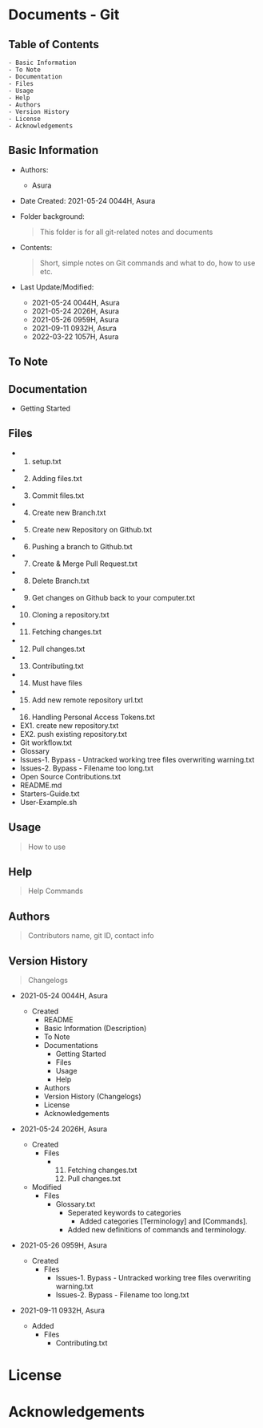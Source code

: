 # Documents - Git

## Table of Contents
	- Basic Information
	- To Note
	- Documentation
	- Files
	- Usage
	- Help
	- Authors
	- Version History
	- License
	- Acknowledgements

## Basic Information

* Authors: 

  * Asura

* Date Created: 2021-05-24 0044H, Asura

* Folder background:

  > This folder is for all git-related notes and documents
  
* Contents:

  > Short, simple notes on Git commands and what to do, how to use etc.

* Last Update/Modified:
  * 2021-05-24 0044H, Asura
  * 2021-05-24 2026H, Asura
  * 2021-05-26 0959H, Asura
  * 2021-09-11 0932H, Asura
  * 2022-03-22 1057H, Asura



## To Note



## Documentation

- Getting Started



## Files

- 1. setup.txt
- 2. Adding files.txt
- 3. Commit files.txt
- 4. Create new Branch.txt
- 5. Create new Repository on Github.txt
- 6. Pushing a branch to Github.txt
- 7. Create & Merge Pull Request.txt
- 8. Delete Branch.txt
- 9. Get changes on Github back to your computer.txt
- 10. Cloning a repository.txt
- 11. Fetching changes.txt
- 12. Pull changes.txt
- 13. Contributing.txt
- 14. Must have files
- 15. Add new remote repository url.txt
- 16. Handling Personal Access Tokens.txt
- EX1. create new repository.txt
- EX2. push existing repository.txt
- Git workflow.txt
- Glossary
- Issues-1. Bypass - Untracked working tree files overwriting warning.txt
- Issues-2. Bypass - Filename too long.txt
- Open Source Contributions.txt
- README.md
- Starters-Guide.txt
- User-Example.sh



## Usage

> How to use



## Help

> Help Commands



## Authors

> Contributors name, git ID, contact info



## Version History

>  Changelogs

* 2021-05-24 0044H, Asura
  * Created 
    * README
    * Basic Information (Description)
    * To Note
    * Documentations
      * Getting Started
      * Files
      * Usage
      * Help
    * Authors
    * Version History (Changelogs)
    * License
    * Acknowledgements
* 2021-05-24 2026H, Asura
  * Created
    * Files
      * 11. Fetching changes.txt
        12. Pull changes.txt
  * Modified
    * Files
      * Glossary.txt 
        * Seperated keywords to categories
          * Added categories [Terminology] and [Commands].
        * Added new definitions of commands and terminology.
* 2021-05-26 0959H, Asura
  * Created
    * Files
      * Issues-1. Bypass - Untracked working tree files overwriting warning.txt
      * Issues-2. Bypass - Filename too long.txt

* 2021-09-11 0932H, Asura
  * Added
    * Files
      * Contributing.txt


# License



# Acknowledgements

